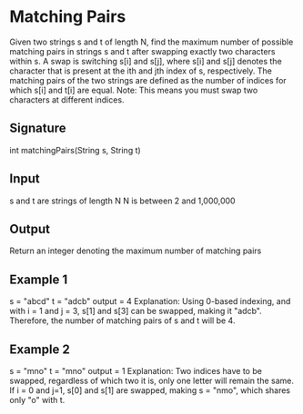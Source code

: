 # Matching Pairs

Given two strings s and t of length N, find the maximum number of possible matching pairs in strings s and t after swapping exactly two characters within s.
A swap is switching s[i] and s[j], where s[i] and s[j] denotes the character that is present at the ith and jth index of s, respectively. The matching pairs of the two strings are defined as the number of indices for which s[i] and t[i] are equal.
Note: This means you must swap two characters at different indices.

## Signature

int matchingPairs(String s, String t)

## Input

s and t are strings of length N
N is between 2 and 1,000,000

## Output

Return an integer denoting the maximum number of matching pairs

## Example 1

s = "abcd"
t = "adcb"
output = 4
Explanation:
Using 0-based indexing, and with i = 1 and j = 3, s[1] and s[3] can be swapped, making it "adcb".
Therefore, the number of matching pairs of s and t will be 4.

## Example 2

s = "mno"
t = "mno"
output = 1
Explanation:
Two indices have to be swapped, regardless of which two it is, only one letter will remain the same. If i = 0 and j=1, s[0] and s[1] are swapped, making s = "nmo", which shares only "o" with t.
